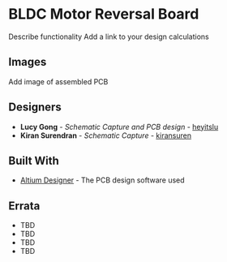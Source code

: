 # BLDC Motor Reversal Board

Describe functionality
Add a link to your design calculations

## Images

Add image of assembled PCB

## Designers

* **Lucy Gong** - *Schematic Capture and PCB design* - [heyitslu](https://github.com/heyitslu)
* **Kiran Surendran** - *Schematic Capture* - [kiransuren](https://github.com/kiransuren)

## Built With

* [Altium Designer](https://www.altium.com/) - The PCB design software used

## Errata

* TBD
* TBD
* TBD
* TBD